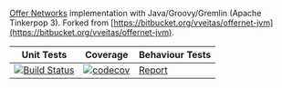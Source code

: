 [Offer Networks](http://onet.globalbraininstitute.org) implementation with Java/Groovy/Gremlin (Apache Tinkerpop 3). Forked from [https://bitbucket.org/vveitas/offernet-jvm](https://bitbucket.org/vveitas/offernet-jvm).

| Unit Tests | Coverage | Behaviour Tests |
| --- | --- | --- |
| [![Build Status](https://travis-ci.org/kabirkbr/offernet.svg?branch=master)](https://travis-ci.org/kabirkbr/offernet) | [![codecov](https://codecov.io/gh/kabirkbr/offernet/branch/master/graph/badge.svg)](https://codecov.io/gh/kabirkbr/offernet) | [Report](https://kabirkbr.github.io/offernet/cucumber-html-reports/overview-features.html) |
